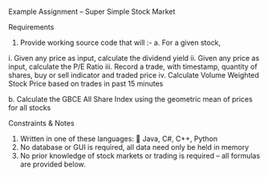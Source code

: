 Example Assignment – Super Simple Stock Market

Requirements
1. Provide working source code that will :-
a. For a given stock,

i. Given any price as input, calculate the dividend yield
ii. Given any price as input, calculate the P/E Ratio
iii. Record a trade, with timestamp, quantity of shares, buy or sell indicator and
traded price
iv. Calculate Volume Weighted Stock Price based on trades in past 15 minutes

b. Calculate the GBCE All Share Index using the geometric mean of prices for all stocks

Constraints & Notes
1. Written in one of these languages:
 Java, C#, C++, Python
2. No database or GUI is required, all data need only be held in memory
3. No prior knowledge of stock markets or trading is required – all formulas are provided below.
